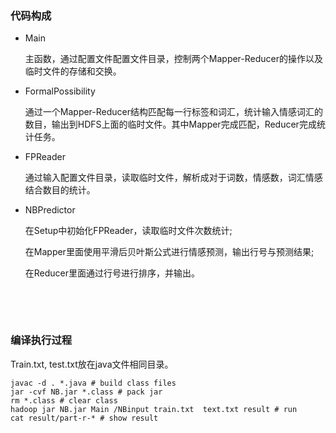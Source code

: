 ### 代码构成

- Main

  主函数，通过配置文件配置文件目录，控制两个Mapper-Reducer的操作以及临时文件的存储和交换。

- FormalPossibility

  通过一个Mapper-Reducer结构匹配每一行标签和词汇，统计输入情感词汇的数目，输出到HDFS上面的临时文件。其中Mapper完成匹配，Reducer完成统计任务。

- FPReader

  通过输入配置文件目录，读取临时文件，解析成对于词数，情感数，词汇情感结合数目的统计。

- NBPredictor

  在Setup中初始化FPReader，读取临时文件次数统计;

  在Mapper里面使用平滑后贝叶斯公式进行情感预测，输出行号与预测结果;

  在Reducer里面通过行号进行排序，并输出。

  ​

  ​

### 编译执行过程

Train.txt, test.txt放在java文件相同目录。

```shell
javac -d . *.java # build class files
jar -cvf NB.jar *.class # pack jar
rm *.class # clear class
hadoop jar NB.jar Main /NBinput train.txt  text.txt result # run
cat result/part-r-* # show result
```

